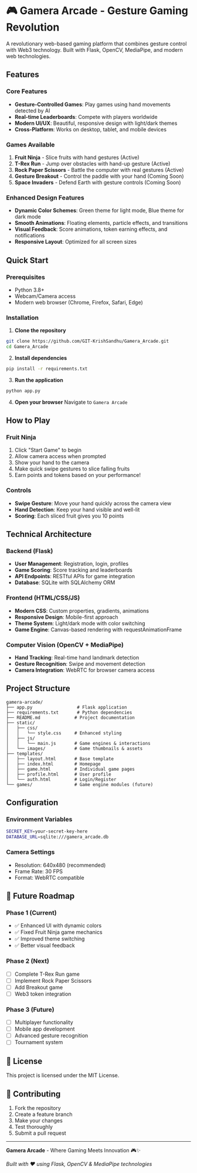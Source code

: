 # 🎮 Gamera Arcade - Gesture Gaming Revolution

A revolutionary web-based gaming platform that combines gesture control with Web3 technology. Built with Flask, OpenCV, MediaPipe, and modern web technologies.

## Features

### Core Features
- **Gesture-Controlled Games**: Play games using hand movements detected by AI
- **Real-time Leaderboards**: Compete with players worldwide
- **Modern UI/UX**: Beautiful, responsive design with light/dark themes
- **Cross-Platform**: Works on desktop, tablet, and mobile devices

### Games Available
1. **Fruit Ninja** - Slice fruits with hand gestures (Active)
2. **T-Rex Run** - Jump over obstacles with hand-up gesture (Active)
3. **Rock Paper Scissors** - Battle the computer with real gestures (Active)
4. **Gesture Breakout** - Control the paddle with your hand (Coming Soon)
5. **Space Invaders** - Defend Earth with gesture controls (Coming Soon)

### Enhanced Design Features
- **Dynamic Color Schemes**: Green theme for light mode, Blue theme for dark mode
- **Smooth Animations**: Floating elements, particle effects, and transitions
- **Visual Feedback**: Score animations, token earning effects, and notifications
- **Responsive Layout**: Optimized for all screen sizes

## Quick Start

### Prerequisites
- Python 3.8+
- Webcam/Camera access
- Modern web browser (Chrome, Firefox, Safari, Edge)

### Installation

1. **Clone the repository**
```bash
git clone https://github.com/GIT-KrishSandhu/Gamera_Arcade.git
cd Gamera_Arcade
```

2. **Install dependencies**
```bash
pip install -r requirements.txt
```

3. **Run the application**
```bash
python app.py
```

4. **Open your browser**
Navigate to `Gamera Arcade`

## How to Play

### Fruit Ninja
1. Click "Start Game" to begin
2. Allow camera access when prompted
3. Show your hand to the camera
4. Make quick swipe gestures to slice falling fruits
5. Earn points and tokens based on your performance!

### Controls
- **Swipe Gesture**: Move your hand quickly across the camera view
- **Hand Detection**: Keep your hand visible and well-lit
- **Scoring**: Each sliced fruit gives you 10 points

## Technical Architecture

### Backend (Flask)
- **User Management**: Registration, login, profiles
- **Game Scoring**: Score tracking and leaderboards
- **API Endpoints**: RESTful APIs for game integration
- **Database**: SQLite with SQLAlchemy ORM

### Frontend (HTML/CSS/JS)
- **Modern CSS**: Custom properties, gradients, animations
- **Responsive Design**: Mobile-first approach
- **Theme System**: Light/dark mode with color switching
- **Game Engine**: Canvas-based rendering with requestAnimationFrame

### Computer Vision (OpenCV + MediaPipe)
- **Hand Tracking**: Real-time hand landmark detection
- **Gesture Recognition**: Swipe and movement detection
- **Camera Integration**: WebRTC for browser camera access

## Project Structure

```
gamera-arcade/
├── app.py                 # Flask application
├── requirements.txt       # Python dependencies
├── README.md             # Project documentation
├── static/
│   ├── css/
│   │   └── style.css     # Enhanced styling
│   ├── js/
│   │   └── main.js       # Game engines & interactions
│   └── images/           # Game thumbnails & assets
├── templates/
│   ├── layout.html       # Base template
│   ├── index.html        # Homepage
│   ├── game.html         # Individual game pages
│   ├── profile.html      # User profile
│   └── auth.html         # Login/Register
└── games/                # Game engine modules (future)
```

## Configuration

### Environment Variables
```bash
SECRET_KEY=your-secret-key-here
DATABASE_URL=sqlite:///gamera_arcade.db
```

### Camera Settings
- Resolution: 640x480 (recommended)
- Frame Rate: 30 FPS
- Format: WebRTC compatible

## 🚀 Future Roadmap

### Phase 1 (Current)
- ✅ Enhanced UI with dynamic colors
- ✅ Fixed Fruit Ninja game mechanics
- ✅ Improved theme switching
- ✅ Better visual feedback

### Phase 2 (Next)
- [ ] Complete T-Rex Run game
- [ ] Implement Rock Paper Scissors
- [ ] Add Breakout game
- [ ] Web3 token integration

### Phase 3 (Future)
- [ ] Multiplayer functionality
- [ ] Mobile app development
- [ ] Advanced gesture recognition
- [ ] Tournament system

## 📄 License

This project is licensed under the MIT License.

## 🎉 Contributing

1. Fork the repository
2. Create a feature branch
3. Make your changes
4. Test thoroughly
5. Submit a pull request

---

**Gamera Arcade** - Where Gaming Meets Innovation 🎮✨

*Built with ❤️ using Flask, OpenCV & MediaPipe technologies*
